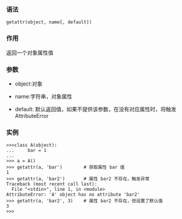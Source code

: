 ### 语法

```
getattr(object, name[, default])
```

### 作用

返回一个对象属性值

### 参数

* object:对象

* name:字符串，对象属性

* default: 默认返回值，如果不提供该参数，在没有对应属性时，将触发 AttributeError

### 实例

```
>>>class A(object):
...     bar = 1
... 
>>> a = A()
>>> getattr(a, 'bar')        # 获取属性 bar 值
1
>>> getattr(a, 'bar2')       # 属性 bar2 不存在，触发异常
Traceback (most recent call last):
  File "<stdin>", line 1, in <module>
AttributeError: 'A' object has no attribute 'bar2'
>>> getattr(a, 'bar2', 3)    # 属性 bar2 不存在，但设置了默认值
3
>>>
```



